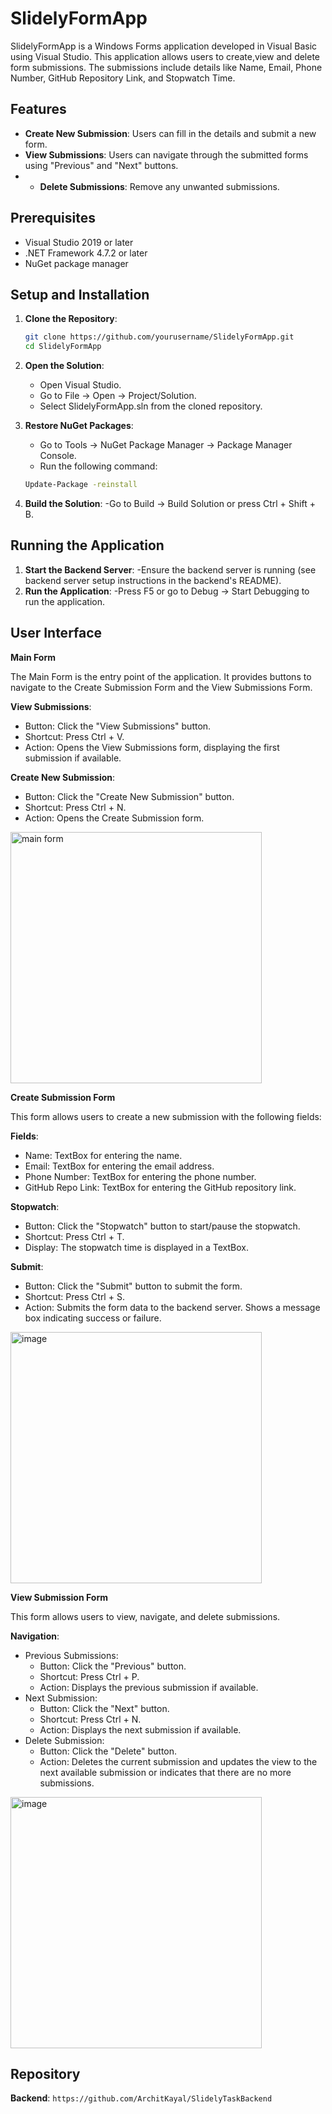 # SlidelyFormApp

SlidelyFormApp is a Windows Forms application developed in Visual Basic using Visual Studio. This application allows users to create,view and delete form submissions. The submissions include details like Name, Email, Phone Number, GitHub Repository Link, and Stopwatch Time.

## Features

- **Create New Submission**: Users can fill in the details and submit a new form.
- **View Submissions**: Users can navigate through the submitted forms using "Previous" and "Next" buttons.
- - **Delete Submissions**: Remove any unwanted submissions.

## Prerequisites

- Visual Studio 2019 or later
- .NET Framework 4.7.2 or later
- NuGet package manager

## Setup and Installation

1. **Clone the Repository**:
   
   ```bash
   git clone https://github.com/yourusername/SlidelyFormApp.git
   cd SlidelyFormApp
   ```
3. **Open the Solution**:
   - Open Visual Studio.
   - Go to File -> Open -> Project/Solution.
   - Select SlidelyFormApp.sln from the cloned repository.
4. **Restore NuGet Packages**:
   - Go to Tools -> NuGet Package Manager -> Package Manager Console.
   - Run the following command:

   ```bash
   Update-Package -reinstall
   ```
5. **Build the Solution**:
   -Go to Build -> Build Solution or press Ctrl + Shift + B.


## Running the Application

1. **Start the Backend Server**:
   -Ensure the backend server is running (see backend server setup instructions in the backend's README).
2. **Run the Application**:
   -Press F5 or go to Debug -> Start Debugging to run the application.

## User Interface

**Main Form**

The Main Form is the entry point of the application. It provides buttons to navigate to the Create Submission Form and the View Submissions Form.

**View Submissions**:
- Button: Click the "View Submissions" button.
- Shortcut: Press Ctrl + V.
- Action: Opens the View Submissions form, displaying the first submission if available.

**Create New Submission**:
- Button: Click the "Create New Submission" button.
- Shortcut: Press Ctrl + N.
- Action: Opens the Create Submission form.

<img width="402" alt="main form" src="https://github.com/ArchitKayal/SlidelyFormApp/assets/59079120/6ce59744-6b90-4fe6-8ef0-0c5b61bb47f2">

**Create Submission Form**

This form allows users to create a new submission with the following fields:

**Fields**:
- Name: TextBox for entering the name.
- Email: TextBox for entering the email address.
- Phone Number: TextBox for entering the phone number.
- GitHub Repo Link: TextBox for entering the GitHub repository link.

**Stopwatch**:
- Button: Click the "Stopwatch" button to start/pause the stopwatch.
- Shortcut: Press Ctrl + T.
- Display: The stopwatch time is displayed in a TextBox.

**Submit**:
- Button: Click the "Submit" button to submit the form.
- Shortcut: Press Ctrl + S.
- Action: Submits the form data to the backend server. Shows a message box indicating success or failure.

<img width="402" alt="image" src="https://github.com/ArchitKayal/SlidelyFormApp/assets/59079120/751ef560-ce30-4a7f-9658-c1d70b6f6ace">

**View Submission Form**

This form allows users to view, navigate, and delete submissions.

**Navigation**:
- Previous Submissions:
  - Button: Click the "Previous" button.
  - Shortcut: Press Ctrl + P.
  - Action: Displays the previous submission if available.
- Next Submission:
  - Button: Click the "Next" button.
  - Shortcut: Press Ctrl + N.
  - Action: Displays the next submission if available.
- Delete Submission:
  - Button: Click the "Delete" button.
  - Action: Deletes the current submission and updates the view to the next available submission or indicates that there are no more submissions.

<img width="402" alt="image" src="https://github.com/ArchitKayal/SlidelyFormApp/assets/59079120/adb40b8f-65e6-4356-8609-2f84915522be">

## Repository

**Backend**: `https://github.com/ArchitKayal/SlidelyTaskBackend`

